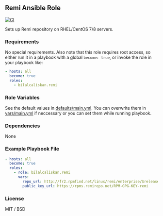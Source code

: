 ## Remi Ansible Role

[![CI](https://github.com/bilalcaliskan/remi-ansible-role/workflows/CI/badge.svg?event=push)](https://github.com/bilalcaliskan/remi-ansible-role/actions?query=workflow%3ACI)

Sets up Remi repository on RHEL/CentOS 7/8 servers.

### Requirements

No special requirements. Also note that this role requires root access, so either run
it in a playbook with a global `become: true`, or invoke the role in your playbook like:

```yaml
- hosts: all
  become: true
  roles:
    - bilalcaliskan.remi
```

### Role Variables
See the default values in [defaults/main.yml](defaults/main.yml). You can overwrite them in [vars/main.yml](vars/main.yml) if neccessary or you can set them while running playbook.

### Dependencies

None

### Example Playbook File

```yaml
- hosts: all
  become: true
  roles:
    - role: bilalcaliskan.remi
      vars:
        repo_url: http://fr2.rpmfind.net/linux/remi/enterprise/$releasever/remi/$basearch/
        public_key_url: https://rpms.remirepo.net/RPM-GPG-KEY-remi
```

### License

MIT / BSD
